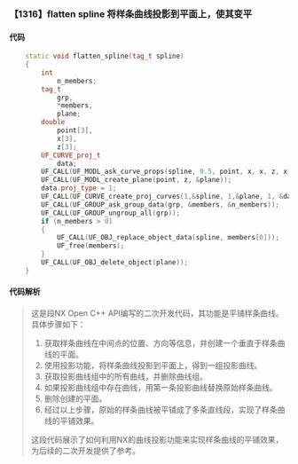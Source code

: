 ### 【1316】flatten spline 将样条曲线投影到平面上，使其变平

#### 代码

```cpp
    static void flatten_spline(tag_t spline)  
    {  
        int  
            n_members;  
        tag_t  
            grp,  
            *members,  
            plane;  
        double  
            point[3],  
            x[3],  
            z[3];  
        UF_CURVE_proj_t  
            data;  
        UF_CALL(UF_MODL_ask_curve_props(spline, 0.5, point, x, x, z, x, x));  
        UF_CALL(UF_MODL_create_plane(point, z, &plane));  
        data.proj_type = 1;  
        UF_CALL(UF_CURVE_create_proj_curves(1,&spline, 1,&plane, 1, &data, &grp));  
        UF_CALL(UF_GROUP_ask_group_data(grp, &members, &n_members));  
        UF_CALL(UF_GROUP_ungroup_all(grp));  
        if (n_members > 0)  
        {  
            UF_CALL(UF_OBJ_replace_object_data(spline, members[0]));  
            UF_free(members);  
        }  
        UF_CALL(UF_OBJ_delete_object(plane));  
    }

```

#### 代码解析

> 这是段NX Open C++ API编写的二次开发代码，其功能是平铺样条曲线。具体步骤如下：
>
> 1. 获取样条曲线在中间点的位置、方向等信息，并创建一个垂直于样条曲线的平面。
> 2. 使用投影功能，将样条曲线投影到平面上，得到一组投影曲线。
> 3. 获取投影曲线组中的所有曲线，并删除曲线组。
> 4. 如果投影曲线组中存在曲线，用第一条投影曲线替换原始样条曲线。
> 5. 删除创建的平面。
> 6. 经过以上步骤，原始的样条曲线被平铺成了多条直线段，实现了样条曲线的平铺效果。
>
> 这段代码展示了如何利用NX的曲线投影功能来实现样条曲线的平铺效果，为后续的二次开发提供了参考。
>
